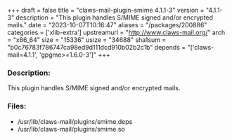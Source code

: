 +++
draft = false
title = "claws-mail-plugin-smime 4.1.1-3"
version = "4.1.1-3"
description = "This plugin handles S/MIME signed and/or encrypted mails."
date = "2023-10-07T10:16:47"
aliases = "/packages/200886"
categories = ['xlib-extra']
upstreamurl = "http://www.claws-mail.org/"
arch = "x86_64"
size = "15336"
usize = "34688"
sha1sum = "b0c76783f786747ca98ed9d111dcd910b02b2c1b"
depends = "['claws-mail=4.1.1', 'gpgme>=1.6.0-3']"
+++
### Description: 
This plugin handles S/MIME signed and/or encrypted mails.

### Files: 
* /usr/lib/claws-mail/plugins/smime.deps
* /usr/lib/claws-mail/plugins/smime.so
